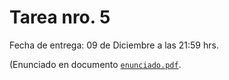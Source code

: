 # Tarea nro. 5

Fecha de entrega: 09 de Diciembre a las 21:59 hrs.

(Enunciado en documento [`enunciado.pdf`](https://github.com/uchileFI3104B-2020B/05-tarea-template/blob/master/enunciado.pdf).


